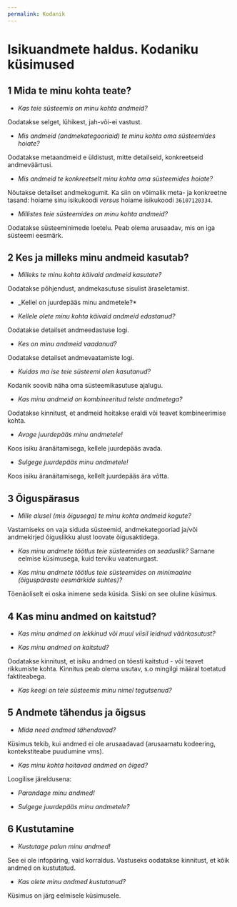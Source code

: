 ```yaml
---
permalink: Kodanik
---
```


# Isikuandmete haldus. Kodaniku küsimused

## 1 Mida te minu kohta teate?

* _Kas teie süsteemis on minu kohta andmeid?_

Oodatakse selget, lühikest, jah-või-ei vastust.

*  _Mis andmeid (andmekategooriaid) te minu kohta oma süsteemides hoiate?_

Oodatakse metaandmeid e üldistust, mitte detailseid, konkreetseid andmeväärtusi.

*  _Mis andmeid te konkreetselt minu kohta oma süsteemides hoiate?_

Nõutakse detailset andmekogumit. Ka siin on võimalik meta- ja konkreetne tasand: hoiame sinu isikukoodi _versus_ hoiame isikukoodi `36107120334`.

* _Millistes teie süsteemides on minu kohta andmeid?_

Oodatakse süsteeminimede loetelu. Peab olema arusaadav, mis on iga süsteemi eesmärk.

## 2 Kes ja milleks minu andmeid kasutab?

*  _Milleks te minu kohta käivaid andmeid kasutate?_

Oodatakse põhjendust, andmekasutuse sisulist äraseletamist.

* _Kellel on juurdepääs minu andmetele?*

*  _Kellele olete minu kohta käivaid andmeid edastanud?_

Oodatakse detailset andmeedastuse logi.

*  _Kes on minu andmeid vaadanud?_

Oodatakse detailset andmevaatamiste logi.

* _Kuidas ma ise teie süsteemi olen kasutanud?_

Kodanik soovib näha oma süsteemikasutuse ajalugu.

*  _Kas minu andmeid on kombineeritud teiste andmetega?_

Oodatakse kinnitust, et andmeid hoitakse eraldi või teavet kombineerimise kohta.

* _Avage juurdepääs minu andmetele!_

Koos isiku äranäitamisega, kellele juurdepääs avada.

* _Sulgege juurdepääs minu andmetele!_

Koos isiku äranäitamisega, kellelt juurdepääs ära võtta.

## 3 Õiguspärasus

* _Mille alusel (mis õigusega) te minu kohta andmeid kogute?_

Vastamiseks on vaja siduda süsteemid, andmekategooriad ja/või andmekirjed õiguslikku alust loovate õigusaktidega.

* _Kas minu andmete töötlus teie süsteemides on seaduslik?_ Sarnane eelmise küsimusega, kuid terviku vaatenurgast.

* _Kas minu andmete töötlus teie süsteemides on minimaalne (õiguspäraste eesmärkide suhtes)?_

Tõenäoliselt ei oska inimene seda küsida. Siiski on see oluline küsimus.

## 4 Kas minu andmed on kaitstud?

* _Kas minu andmed on lekkinud või muul viisil leidnud väärkasutust?_

* _Kas minu andmed on kaitstud?_

Oodatakse kinnitust, et isiku andmed on tõesti kaitstud - või teavet rikkumiste kohta. Kinnitus peab olema usutav, s.o mingilgi määral toetatud faktiteabega.

* _Kas keegi on teie süsteemis minu nimel tegutsenud?_

## 5 Andmete tähendus ja õigsus

* _Mida need andmed tähendavad?_

Küsimus tekib, kui andmed ei ole arusaadavad (arusaamatu kodeering, kontekstiteabe puudumine vms).

* _Kas minu kohta hoitavad andmed on õiged?_

Loogilise järeldusena:

* _Parandage minu andmed!_

* _Sulgege juurdepääs minu andmetele?_

## 6 Kustutamine

*  _Kustutage palun minu andmed!_

See ei ole infopäring, vaid korraldus. Vastuseks oodatakse kinnitust, et kõik andmed on kustutatud.

* _Kas olete minu andmed kustutanud?_

Küsimus on järg eelmisele küsimusele. 

